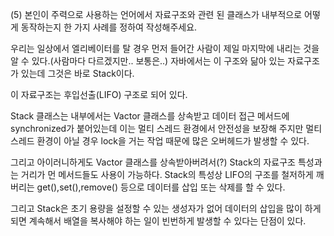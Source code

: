 (5) 본인이 주력으로 사용하는 언어에서 자료구조와 관련 된 클래스가 내부적으로 어떻게 동작하는지 한 가지 사례를 정하여 작성해주세요.

우리는 일상에서 엘리베이터를 탈 경우 먼저 들어간 사람이 제일 마지막에 내리는 것을 알 수 있다.(사람마다 다르겠지만.. 보통은..)
자바에서는 이 구조와 닮아 있는 자료구조가 있는데 그것은 바로 Stack이다.

이 자료구조는 후입선출(LIFO) 구조로 되어 있다.

Stack 클래스는 내부에서는 Vactor 클래스를 상속받고 데이터 접근 메서드에 synchronized가 붙어있는데 이는 멀티 스레드 환경에서
안전성을 보장해 주지만 멀티 스레드 환경이 아닐 경우 lock을 거는 작업 때문에 많은 오버헤드가 발생할 수 있다.

그리고 아이러니하게도 Vactor 클래스를 상속받아버려서(?) Stack의 자료구조 특성과는 거리가 먼 메서드들도 사용이 가능하다.
Stack의 특성상 LIFO의 구조를 철저하게 깨버리는 get(),set(),remove() 등으로 데이터를 삽입 또는 삭제를 할 수 있다.

그리고 Stack은 초기 용량을 설정할 수 있는 생성자가 없어 데이터의 삽입을 많이 하게 되면 계속해서 배열을 복사해야 하는 일이 빈번하게 발생할 수 있다는 단점이 있다.

